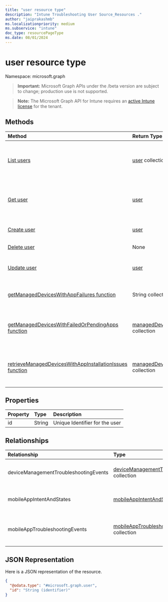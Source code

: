 ```yaml
---
title: "user resource type"
description: "Intune Troubleshooting User Source_Resources ."
author: "jaiprakashmb"
ms.localizationpriority: medium
ms.subservice: "intune"
doc_type: resourcePageType
ms.date: 08/01/2024
---
```


# user resource type

Namespace: microsoft.graph

> **Important:** Microsoft Graph APIs under the /beta version are subject to change; production use is not supported.

> **Note:** The Microsoft Graph API for Intune requires an [active Intune license](https://go.microsoft.com/fwlink/?linkid=839381) for the tenant.



## Methods
|Method|Return Type|Description|
|:---|:---|:---|
|[List users](../api/intune-troubleshooting-user-list.md)|[user](../resources/intune-troubleshooting-user.md) collection|List properties and relationships of the [user](../resources/intune-troubleshooting-user.md) objects.|
|[Get user](../api/intune-troubleshooting-user-get.md)|[user](../resources/intune-troubleshooting-user.md)|Read properties and relationships of the [user](../resources/intune-troubleshooting-user.md) object.|
|[Create user](../api/intune-troubleshooting-user-create.md)|[user](../resources/intune-troubleshooting-user.md)|Create a new [user](../resources/intune-troubleshooting-user.md) object.|
|[Delete user](../api/intune-troubleshooting-user-delete.md)|None|Deletes a [user](../resources/intune-troubleshooting-user.md).|
|[Update user](../api/intune-troubleshooting-user-update.md)|[user](../resources/intune-troubleshooting-user.md)|Update the properties of a [user](../resources/intune-troubleshooting-user.md) object.|
|[getManagedDevicesWithAppFailures function](../api/intune-troubleshooting-user-getmanageddeviceswithappfailures.md)|String collection|Retrieves the list of devices with failed apps|
|[getManagedDevicesWithFailedOrPendingApps function](../api/intune-troubleshooting-user-getmanageddeviceswithfailedorpendingapps.md)|[managedDeviceSummarizedAppState](../resources/intune-troubleshooting-manageddevicesummarizedappstate.md) collection|Retrieves the list of devices with failed or pending apps|
|[retrieveManagedDevicesWithAppInstallationIssues function](../api/intune-troubleshooting-user-retrievemanageddeviceswithappinstallationissues.md)|[managedDeviceSummarizedAppState](../resources/intune-troubleshooting-manageddevicesummarizedappstate.md) collection|Retrieves the list of devices with failed or pending apps|

## Properties
|Property|Type|Description|
|:---|:---|:---|
|id|String|Unique Identifier for the user|

## Relationships
|Relationship|Type|Description|
|:---|:---|:---|
|deviceManagementTroubleshootingEvents|[deviceManagementTroubleshootingEvent](../resources/intune-troubleshooting-devicemanagementtroubleshootingevent.md) collection|The list of troubleshooting events for this user.|
|mobileAppIntentAndStates|[mobileAppIntentAndState](../resources/intune-troubleshooting-mobileappintentandstate.md) collection|The list of troubleshooting events for this user.|
|mobileAppTroubleshootingEvents|[mobileAppTroubleshootingEvent](../resources/intune-troubleshooting-mobileapptroubleshootingevent.md) collection|The list of mobile app troubleshooting events for this user.|

## JSON Representation
Here is a JSON representation of the resource.
<!-- {
  "blockType": "resource",
  "keyProperty": "id",
  "@odata.type": "microsoft.graph.user"
}
-->
``` json
{
  "@odata.type": "#microsoft.graph.user",
  "id": "String (identifier)"
}
```
